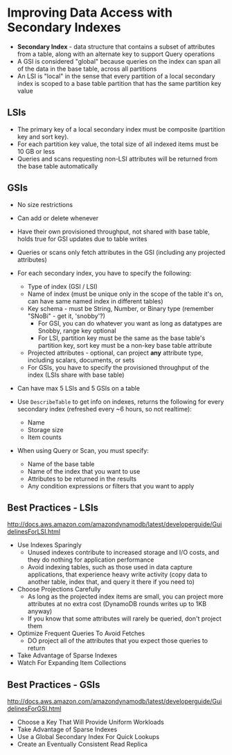 # Improving Data Access with Secondary Indexes

* **Secondary Index** - data structure that contains a subset of attributes from a table, along with an alternate key to support Query operations
* A GSI is considered "global" because queries on the index can span all of the data in the base table, across all partitions
* An LSI is "local" in the sense that every partition of a local secondary index is scoped to a base table partition that has the same partition key value


## LSIs

* The primary key of a local secondary index must be composite (partition key and sort key). 
* For each partition key value, the total size of all indexed items must be 10 GB or less
* Queries and scans requesting non-LSI attributes will be returned from the base table automatically


## GSIs

* No size restrictions
* Can add or delete whenever
* Have their own provisioned throughput, not shared with base table, holds true for GSI updates due to table writes
* Queries or scans only fetch attributes in the GSI (including any projected attributes)



* For each secondary index, you have to specify the following:
    * Type of index (GSI / LSI)
    * Name of index (must be unique only in the scope of the table it's on, can have same named index in different tables)
    * Key schema - must be String, Number, or Binary type (remember "SNoBi" - get it, 'snobby'?)
        * For GSI, you can do whatever you want as long as datatypes are Snobby, range key optional
        * For LSI, partition key must be the same as the base table's partition key, sort key must be a non-key base table attribute
    * Projected attributes - optional, can project **any** attribute type, including scalars, documents, or sets
    * For GSIs, you have to specify the provisioned throughput of the index (LSIs share with base table)


* Can have max 5 LSIs and 5 GSIs on a table
* Use `DescribeTable` to get info on indexes, returns the following for every secondary index (refreshed every ~6 hours, so not realtime):
    * Name
    * Storage size
    * Item counts
* When using Query or Scan, you must specify:
    * Name of the base table
    * Name of the index that you want to use
    * Attributes to be returned in the results
    * Any condition expressions or filters that you want to apply
    
    
    
## Best Practices - LSIs

http://docs.aws.amazon.com/amazondynamodb/latest/developerguide/GuidelinesForLSI.html

* Use Indexes Sparingly
    * Unused indexes contribute to increased storage and I/O costs, and they do nothing for application performance
    * Avoid indexing tables, such as those used in data capture applications, that experience heavy write activity (copy data to another table, index that, and query it there if you need to)
* Choose Projections Carefully
    * As long as the projected index items are small, you can project more attributes at no extra cost (DynamoDB rounds writes up to 1KB anyway)
    * If you know that some attributes will rarely be queried, don't project them
* Optimize Frequent Queries To Avoid Fetches
    * DO project all of the attributes that you expect those queries to return
* Take Advantage of Sparse Indexes
* Watch For Expanding Item Collections


## Best Practices - GSIs

http://docs.aws.amazon.com/amazondynamodb/latest/developerguide/GuidelinesForGSI.html


* Choose a Key That Will Provide Uniform Workloads
* Take Advantage of Sparse Indexes
* Use a Global Secondary Index For Quick Lookups
* Create an Eventually Consistent Read Replica


